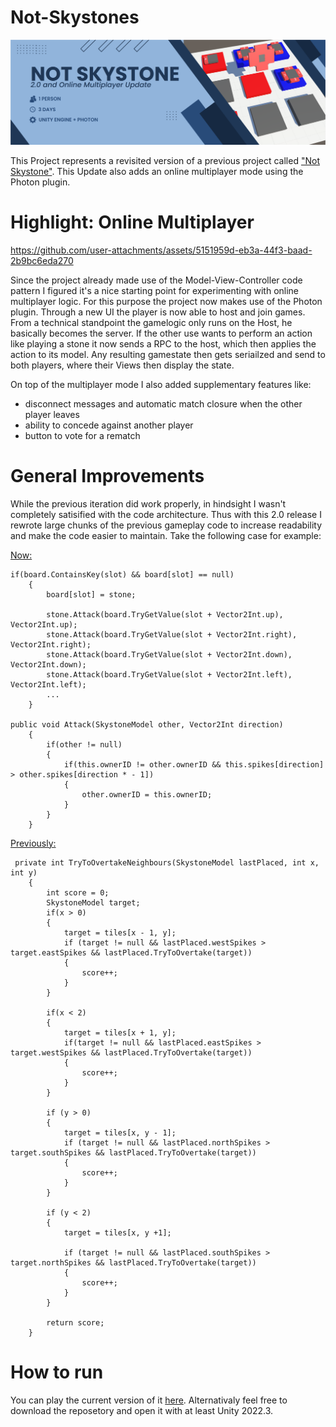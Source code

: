 # Not-Skystones
<p align="center">
    <img src="readme/Banner.PNG" alt="Not Skystone Banner"><br>
</p>

This Project represents a revisited version of a previous project called ["Not Skystone"](https://github.com/BasKrueger/Not-Skystone). This Update also adds an online multiplayer mode using the Photon plugin.

# Highlight: Online Multiplayer


https://github.com/user-attachments/assets/5151959d-eb3a-44f3-baad-2b9bc6eda270


Since the project already made use of the Model-View-Controller code pattern I figured it's a nice starting point for experimenting with online multiplayer logic. For this purpose the project now makes use of the Photon plugin. 
Through a new UI the player is now able to host and join games. From a technical standpoint the gamelogic only runs on the Host, he basically becomes the server. If the other use wants to perform an action like playing a stone it now sends a RPC to the host, which then applies the action to its model. 
Any resulting gamestate then gets seriailzed and send to both players, where their Views then display the state.

On top of the multiplayer mode I also added supplementary features like:
- disconnect messages and automatic match closure when the other player leaves
- ability to concede against another player
- button to vote for a rematch

# General Improvements
While the previous iteration did work properly, in hindsight I wasn't completely satisified with the code architecture. Thus with this 2.0 release I rewrote large chunks of the previous gameplay code to increase readability and make the code easier to maintain. Take the following case for example:

[Now:](https://github.com/BasKrueger/Not-Skystone-2.0/blob/main/Not%20Skystone/Assets/Scripts/Models/SkystoneModel.cs)
```
if(board.ContainsKey(slot) && board[slot] == null)
	{
		board[slot] = stone;

		stone.Attack(board.TryGetValue(slot + Vector2Int.up), Vector2Int.up);
		stone.Attack(board.TryGetValue(slot + Vector2Int.right), Vector2Int.right);
		stone.Attack(board.TryGetValue(slot + Vector2Int.down), Vector2Int.down);
		stone.Attack(board.TryGetValue(slot + Vector2Int.left), Vector2Int.left);
		...
	}

public void Attack(SkystoneModel other, Vector2Int direction)
	{
		if(other != null)
		{
			if(this.ownerID != other.ownerID && this.spikes[direction] > other.spikes[direction * - 1])
			{
				other.ownerID = this.ownerID;
			}
		}
	}
```
[Previously:](https://github.com/BasKrueger/Not-Skystone/blob/main/Not%20Skystone/Assets/Scripts/Models/BoardModel.cs)
```
 private int TryToOvertakeNeighbours(SkystoneModel lastPlaced, int x, int y)
    {
        int score = 0;
        SkystoneModel target;
        if(x > 0)
        {
            target = tiles[x - 1, y];
            if (target != null && lastPlaced.westSpikes > target.eastSpikes && lastPlaced.TryToOvertake(target))
            {
                score++;
            }
        }

        if(x < 2)
        {
            target = tiles[x + 1, y];
            if(target != null && lastPlaced.eastSpikes > target.westSpikes && lastPlaced.TryToOvertake(target))
            {
                score++;
            }
        }

        if (y > 0)
        {
            target = tiles[x, y - 1];
            if (target != null && lastPlaced.northSpikes > target.southSpikes && lastPlaced.TryToOvertake(target))
            {
                score++;
            }
        }

        if (y < 2)
        {
            target = tiles[x, y +1];

            if (target != null && lastPlaced.southSpikes > target.northSpikes && lastPlaced.TryToOvertake(target))
            {
                score++;
            }
        }

        return score;
    }
```

# How to run
You can play the current version of it [here](https://suchti0352.itch.io/not-skystones). Alternativaly feel free to download the reposetory and open it with at least Unity 2022.3.
